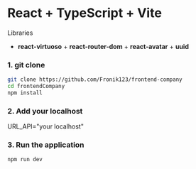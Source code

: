 # React + TypeScript + Vite

Libraries
+ **react-virtuoso** + **react-router-dom** + **react-avatar** + **uuid**


### 1. git clone
```bash
git clone https://github.com/Fronik123/frontend-company
cd frontendCompany
npm install
```
### 2. Add your localhost

URL_API="your localhost"

### 3. Run the application

```bash
npm run dev
```
